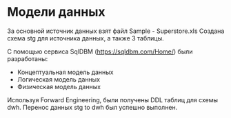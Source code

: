 # Модели данных

За основной источник данных взят файл Sample - Superstore.xls
Создана схема stg для источника данных, а также 3 таблицы.

С помощью сервиса SqlDBM (https://sqldbm.com/Home/) были разработаны:

* Концептуальная модель данных
* Логическая модель данных
* Физическая модель данных

Используя Forward Engineering, были получены DDL таблиц для схемы dwh.
Перенос данных stg to dwh был успешно выполнен.
